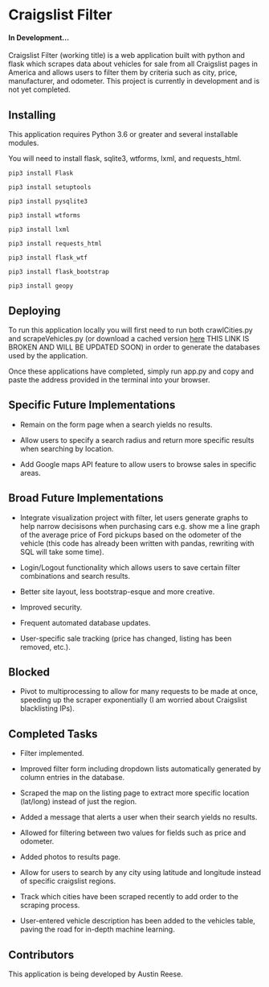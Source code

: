 # Craigslist Filter
#### In Development...

Craigslist Filter (working title) is a web application built with python and flask which scrapes data about vehicles for sale from all Craigslist pages in America and allows users to filter them by criteria such as city, price, manufacturer, and odometer. This project is currently in development and is not yet completed.

## Installing

This application requires Python 3.6 or greater and several installable modules.

You will need to install flask, sqlite3, wtforms, lxml, and requests_html.

```
pip3 install Flask
```
```
pip3 install setuptools
```
```
pip3 install pysqlite3
```
```
pip3 install wtforms
```
```
pip3 install lxml
```
```
pip3 install requests_html
```
```
pip3 install flask_wtf
```
```
pip3 install flask_bootstrap
```
```
pip3 install geopy
```

## Deploying

To run this application locally you will first need to run both crawlCities.py and scrapeVehicles.py (or download a cached version [here](https://files.fm/u/p5z4fbkn) THIS LINK IS BROKEN AND WILL BE UPDATED SOON) in order to generate the databases used by the application.

Once these applications have completed, simply run app.py and copy and paste the address provided in the terminal into your browser.

## Specific Future Implementations

* Remain on the form page when a search yields no results.

* Allow users to specify a search radius and return more specific results when searching by location.

* Add Google maps API feature to allow users to browse sales in specific areas.

## Broad Future Implementations

* Integrate visualization project with filter, let users generate graphs to help narrow decisisons when purchasing cars e.g. show me a line graph of the average price of Ford pickups based on the odometer of the vehicle (this code has already been written with pandas, rewriting with SQL will take some time).

* Login/Logout functionality which allows users to save certain filter combinations and search results.

* Better site layout, less bootstrap-esque and more creative.

* Improved security.

* Frequent automated database updates.

* User-specific sale tracking (price has changed, listing has been removed, etc.).

## Blocked

* Pivot to multiprocessing to allow for many requests to be made at once, speeding up the scraper exponentially (I am worried about Craigslist blacklisting IPs).

## Completed Tasks

* Filter implemented.

* Improved filter form including dropdown lists automatically generated by column entries in the database.

* Scraped the map on the listing page to extract more specific location (lat/long) instead of just the region.

* Added a message that alerts a user when their search yields no results.

* Allowed for filtering between two values for fields such as price and odometer.

* Added photos to results page.

* Allow for users to search by any city using latitude and longitude instead of specific craigslist regions.

* Track which cities have been scraped recently to add order to the scraping process.

* User-entered vehicle description has been added to the vehicles table, paving the road for in-depth machine learning.

## Contributors

This application is being developed by Austin Reese.
